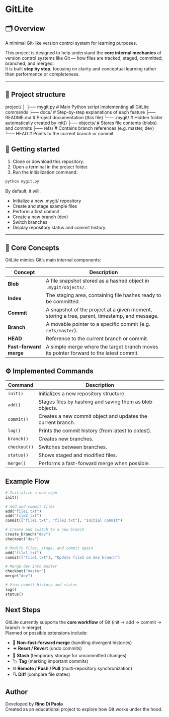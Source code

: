 # GitLite

## 🗂️ Overview

A minimal Git-like version control system for learning purposes.

This project is designed to help understand the **core internal mechanics** of version control systems like Git — how files are tracked, staged, committed, branched, and merged.  
It is built **step by step**, focusing on clarity and conceptual learning rather than performance or completeness.

---

## 🧩 Project structure

project/
│
├── mygit.py # Main Python script implementing all GitLite commands
├── docs/ # Step-by-step explanations of each feature
├── README.md # Project documentation (this file)
└── .mygit/ # Hidden folder automatically created by init()
├── objects/ # Stores file contents (blobs) and commits
├── refs/ # Contains branch references (e.g. master, dev)
└── HEAD # Points to the current branch or commit

## 🚀 Getting started

1. Clone or download this repository.
2. Open a terminal in the project folder.
3. Run the initialization command:

```bash
python mygit.py
```

By default, it will:
- Initialize a new .mygit/ repository
- Create and stage example files
- Perform a first commit
- Create a new branch (dev)
- Switch branches
- Display repository status and commit history.


---

## 🧠 Core Concepts

GitLite mimics Git’s main internal components:

| Concept | Description |
|----------|-------------|
| **Blob** | A file snapshot stored as a hashed object in `.mygit/objects/`. |
| **Index** | The staging area, containing file hashes ready to be committed. |
| **Commit** | A snapshot of the project at a given moment, storing a tree, parent, timestamp, and message. |
| **Branch** | A movable pointer to a specific commit (e.g. `refs/master`). |
| **HEAD** | Reference to the current branch or commit. |
| **Fast-forward merge** | A simple merge where the target branch moves its pointer forward to the latest commit. |

## ⚙️ Implemented Commands

| Command | Description |
|----------|-------------|
| `init()` | Initializes a new repository structure. |
| `add()` | Stages files by hashing and saving them as blob objects. |
| `commit()` | Creates a new commit object and updates the current branch. |
| `log()` | Prints the commit history (from latest to oldest). |
| `branch()` | Creates new branches. |
| `checkout()` | Switches between branches. |
| `status()` | Shows staged and modified files. |
| `merge()` | Performs a fast-forward merge when possible. |

## Example Flow

```python
# Initialize a new repo
init()

# Add and commit files
add("file1.txt")
add("file2.txt")
commit(["file1.txt", "file2.txt"], "Initial commit")

# Create and switch to a new branch
create_branch("dev")
checkout("dev")

# Modify files, stage, and commit again
add("file1.txt")
commit(["file1.txt"], "Update file1 on dev branch")

# Merge dev into master
checkout("master")
merge("dev")

# View commit history and status
log()
status()
```

## Next Steps

GitLite currently supports the **core workflow** of Git (init → add → commit → branch → merge).  
Planned or possible extensions include:

- 🧱 **Non–fast-forward merge** (handling divergent histories)
- ⏪ **Reset / Revert** (undo commits)
- 💾 **Stash** (temporary storage for uncommitted changes)
- 🏷️ **Tag** (marking important commits)
- 🌐 **Remote / Push / Pull** (multi-repository synchronization)
- 🔍 **Diff** (compare file states)

## Author

Developed by **Rino Di Paola**  
Created as an educational project to explore how Git works under the hood.
